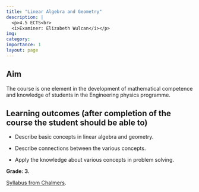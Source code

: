 ```yaml
---
title: "Linear Algebra and Geometry"
description: |
  <p>4.5 ECTS<br>
  <i>Examiner: Elizabeth Wulcan</i></p>
img:
category: 
importance: 1
layout: page
---
```


## Aim

The course is one element in the development of mathematical competence and knowledge of students in the Engineering physics programme.

## Learning outcomes (after completion of the course the student should be able to)

- Describe basic concepts in linear algebra and geometry.

- Describe connections between the various concepts.

- Apply the knowledge about various concepts in problem solving.

**Grade: 3.**

[Syllabus from Chalmers](https://www.chalmers.se/en/education/your-studies/find-course-and-programme-syllabi/course-syllabus/TMA660/?acYear=2020%2F2021).
